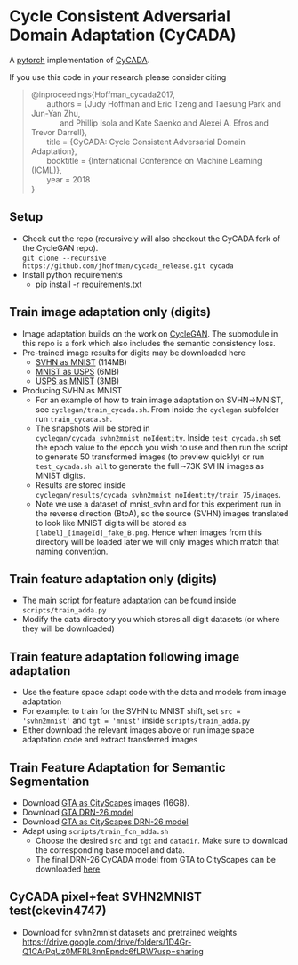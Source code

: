 # Cycle Consistent Adversarial Domain Adaptation (CyCADA)
A [pytorch](http://pytorch.org/) implementation of [CyCADA](https://arxiv.org/pdf/1711.03213.pdf). 

If you use this code in your research please consider citing

>@inproceedings{Hoffman_cycada2017,<br>
&nbsp;&nbsp;&nbsp;&nbsp;&nbsp;&nbsp; authors = {Judy Hoffman and Eric Tzeng and Taesung Park and Jun-Yan Zhu,<br>
&nbsp;&nbsp;&nbsp;&nbsp;&nbsp;&nbsp;&nbsp;&nbsp;&nbsp;&nbsp;&nbsp;&nbsp; and Phillip Isola and Kate Saenko and Alexei A. Efros and Trevor Darrell},<br>
&nbsp;&nbsp;&nbsp;&nbsp;&nbsp;&nbsp;          title = {CyCADA: Cycle Consistent Adversarial Domain Adaptation},<br>
&nbsp;&nbsp;&nbsp;&nbsp;&nbsp;&nbsp;          booktitle = {International Conference on Machine Learning (ICML)},<br>
&nbsp;&nbsp;&nbsp;&nbsp;&nbsp;&nbsp;          year = 2018<br>
}

## Setup
* Check out the repo (recursively will also checkout the CyCADA fork of the CycleGAN repo).<br>
`git clone --recursive https://github.com/jhoffman/cycada_release.git cycada`
* Install python requirements
    * pip install -r requirements.txt
    
## Train image adaptation only (digits)
* Image adaptation builds on the work on [CycleGAN](https://github.com/junyanz/pytorch-CycleGAN-and-pix2pix). The submodule in this repo is a fork which also includes the semantic consistency loss. 
* Pre-trained image results for digits may be downloaded here
  * [SVHN as MNIST](https://www.dropbox.com/s/ooaqx2wf0eyplum/svhn2mnist.zip?dl=0) (114MB)
  * [MNIST as USPS](https://www.dropbox.com/s/xjt8gzdfwlyugsg/mnist2usps.zip?dl=0) (6MB)
  * [USPS as MNIST](https://www.dropbox.com/s/wxyhe284e4mh69s/usps2mnist.zip?dl=0) (3MB)
* Producing SVHN as MNIST 
   * For an example of how to train image adaptation on SVHN->MNIST, see `cyclegan/train_cycada.sh`. From inside the `cyclegan` subfolder run `train_cycada.sh`. 
   * The snapshots will be stored in `cyclegan/cycada_svhn2mnist_noIdentity`. Inside `test_cycada.sh` set the epoch value to the epoch you wish to use and then run the script to generate 50 transformed images (to preview quickly) or run `test_cycada.sh all` to generate the full ~73K SVHN images as MNIST digits. 
   * Results are stored inside `cyclegan/results/cycada_svhn2mnist_noIdentity/train_75/images`. 
   * Note we use a dataset of mnist_svhn and for this experiment run in the reverse direction (BtoA), so the source (SVHN) images translated to look like MNIST digits will be stored as `[label]_[imageId]_fake_B.png`. Hence when images from this directory will be loaded later we will only images which match that naming convention.

## Train feature adaptation only (digits)
* The main script for feature adaptation can be found inside `scripts/train_adda.py`
* Modify the data directory you which stores all digit datasets (or where they will be downloaded)

## Train feature adaptation following image adaptation
* Use the feature space adapt code with the data and models from image adaptation
* For example: to train for the SVHN to MNIST shift, set `src = 'svhn2mnist'` and `tgt = 'mnist'` inside `scripts/train_adda.py` 
* Either download the relevant images above or run image space adaptation code and extract transferred images

## Train Feature Adaptation for Semantic Segmentation
* Download [GTA as CityScapes](http://efrosgans.eecs.berkeley.edu/cyclegta/cyclegta.zip) images (16GB).
* Download [GTA DRN-26 model](https://www.dropbox.com/s/6l073jpt6eo8t8n/drn26-gta5-iter115000.pth?dl=0)
* Download [GTA as CityScapes DRN-26 model](https://www.dropbox.com/s/5hwuq1gy55f6q2b/drn26-cyclegta5-iter115000.pth?dl=0)
* Adapt using `scripts/train_fcn_adda.sh`
   * Choose the desired `src` and `tgt` and `datadir`. Make sure to download the corresponding base model and data. 
   * The final DRN-26 CyCADA model from GTA to CityScapes can be downloaded [here](https://www.dropbox.com/s/dgt00nt6oymbt4k/drn26_cycada_cyclegta2cityscapes.pth?dl=0)


## CyCADA pixel+feat SVHN2MNIST test(ckevin4747)
* Download for svhn2mnist datasets and pretrained weights https://drive.google.com/drive/folders/1D4Gr-Q1CArPqUz0MFRL8nnEpndc6fLRW?usp=sharing
